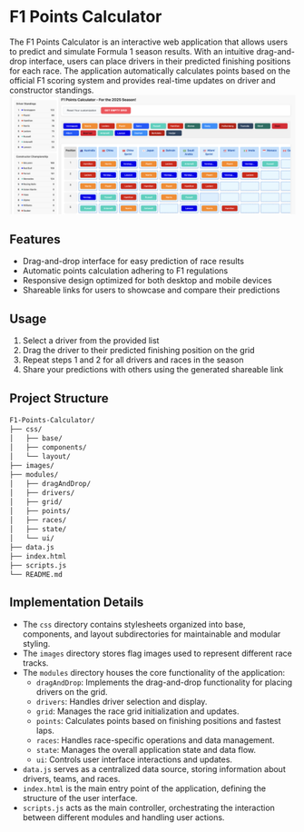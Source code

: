 # F1 Points Calculator

The F1 Points Calculator is an interactive web application that allows users to predict and simulate Formula 1 season results. With an intuitive drag-and-drop interface, users can place drivers in their predicted finishing positions for each race. The application automatically calculates points based on the official F1 scoring system and provides real-time updates on driver and constructor standings.
![F1 Points Calculator](screenshot.png)
## Features

- Drag-and-drop interface for easy prediction of race results
- Automatic points calculation adhering to F1 regulations
- Responsive design optimized for both desktop and mobile devices
- Shareable links for users to showcase and compare their predictions

## Usage

1. Select a driver from the provided list
2. Drag the driver to their predicted finishing position on the grid
3. Repeat steps 1 and 2 for all drivers and races in the season
4. Share your predictions with others using the generated shareable link

## Project Structure

```
F1-Points-Calculator/
├── css/
│   ├── base/
│   ├── components/
│   └── layout/
├── images/
├── modules/
│   ├── dragAndDrop/
│   ├── drivers/
│   ├── grid/
│   ├── points/
│   ├── races/
│   ├── state/
│   └── ui/
├── data.js
├── index.html
├── scripts.js
└── README.md
```

## Implementation Details

- The `css` directory contains stylesheets organized into base, components, and layout subdirectories for maintainable and modular styling.
- The `images` directory stores flag images used to represent different race tracks.
- The `modules` directory houses the core functionality of the application:
  - `dragAndDrop`: Implements the drag-and-drop functionality for placing drivers on the grid.
  - `drivers`: Handles driver selection and display.
  - `grid`: Manages the race grid initialization and updates.
  - `points`: Calculates points based on finishing positions and fastest laps.
  - `races`: Handles race-specific operations and data management.
  - `state`: Manages the overall application state and data flow.
  - `ui`: Controls user interface interactions and updates.
- `data.js` serves as a centralized data source, storing information about drivers, teams, and races.
- `index.html` is the main entry point of the application, defining the structure of the user interface.
- `scripts.js` acts as the main controller, orchestrating the interaction between different modules and handling user actions.
